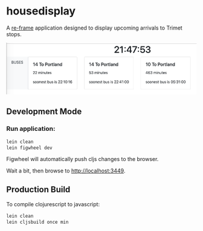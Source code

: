 # housedisplay

A [re-frame](https://github.com/Day8/re-frame) application designed to display upcoming arrivals to Trimet stops.

![Screenshot 1](./docs/screenshot-1.png)

## Development Mode

### Run application:

```
lein clean
lein figwheel dev
```

Figwheel will automatically push cljs changes to the browser.

Wait a bit, then browse to [http://localhost:3449](http://localhost:3449).

## Production Build


To compile clojurescript to javascript:

```
lein clean
lein cljsbuild once min
```
